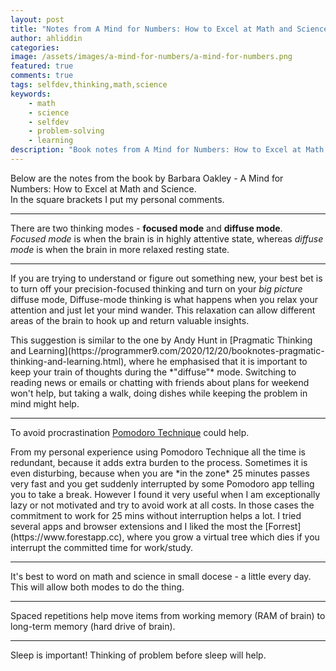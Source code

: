 ```yaml
---
layout: post
title: "Notes from A Mind for Numbers: How to Excel at Math and Science"
author: ahliddin
categories:
image: /assets/images/a-mind-for-numbers/a-mind-for-numbers.png
featured: true
comments: true
tags: selfdev,thinking,math,science
keywords:
    - math
    - science
    - selfdev
    - problem-solving
    - learning
description: "Book notes from A Mind for Numbers: How to Excel at Math and Science"
---
```

Below are the notes from the book by Barbara Oakley - A Mind for Numbers: How to Excel at Math and Science.  
In the square brackets I put my personal comments.  

***
There are two thinking modes - **focused mode** and **diffuse mode**.   
*Focused mode* is when the brain is in highly attentive state, whereas *diffuse mode* is when the brain in more relaxed resting state.
 
***
If you are trying to understand or figure out something new, your best bet is to turn off your precision-focused thinking and turn on your *big picture* diffuse mode,
Diffuse-mode thinking is what happens when you relax your attention and just let your mind wander.
This relaxation can allow different areas of the brain to hook up and return valuable insights.  
 
<div class="note-comment">
This suggestion is similar to the one by Andy Hunt in [Pragmatic Thinking and Learning](https://programmer9.com/2020/12/20/booknotes-pragmatic-thinking-and-learning.html), 
where he emphasised that it is important to keep your train of thoughts during the *"diffuse"* mode.
Switching to reading news or emails or chatting with friends about plans for weekend won't help, but taking a walk, doing dishes while keeping the problem in mind might help.
</div>

***
To avoid procrastination [Pomodoro Technique](https://en.wikipedia.org/wiki/Pomodoro_Technique)  could help.
<div class="note-comment"> 
From my personal experience using Pomodoro Technique all the time is redundant, because it adds extra burden to the process.  
Sometimes it is even disturbing, because when you are *in the zone* 25 minutes passes very fast and you get suddenly interrupted by some Pomodoro app telling you to take a break.  
However I found it very useful when I am exceptionally lazy or not motivated and try to avoid work at all costs. 
In those cases the commitment to work for 25 mins without interruption helps a lot.
I tried several apps and browser extensions and I liked the most the [Forrest](https://www.forestapp.cc), where you grow a virtual tree which dies if you interrupt the committed time for work/study.
</div>
   
***
It's best to word on math and science in small docese - a little every day. This will allow both modes to do the thing. 

***
Spaced repetitions help move items from working memory (RAM of brain) to long-term memory (hard drive of brain).

***
Sleep is important! Thinking of problem before sleep will help.  